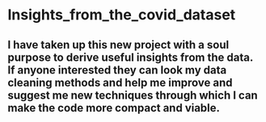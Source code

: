 # Insights_from_the_covid_dataset

## I have taken up this new project with a soul purpose to derive useful insights from the data. If anyone interested they can look my data cleaning methods and help me improve and suggest me new techniques through which I can make the code more compact and viable.
